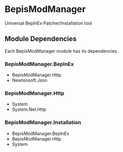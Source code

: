 # BepisModManager
Universal BepInEx Patcher/Installation tool

## Module Dependencies

Each BepisModManager module has its dependencies.

### BepisModManager.BepInEx
- BepisModManager.Http
- Newtonsoft.Json

### BepisModManager.Http
- System
- System.Net.Http

### BepisModManager.Installation
- BepisModManager.BepInEx
- BepisModManager.Http
- System
